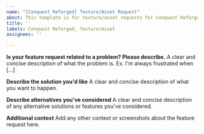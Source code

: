 ```yaml
---
name: "[Conquest Reforged] Texture/Asset Request"
about: This template is for texture/asset requests for Conquest Reforged.
title: ''
labels: Conquest Reforged, Texture/Asset
assignees: ''

---
```


**Is your feature request related to a problem? Please describe.**
A clear and concise description of what the problem is. Ex. I'm always frustrated when [...]

**Describe the solution you'd like**
A clear and concise description of what you want to happen.

**Describe alternatives you've considered**
A clear and concise description of any alternative solutions or features you've considered.

**Additional context**
Add any other context or screenshots about the feature request here.
